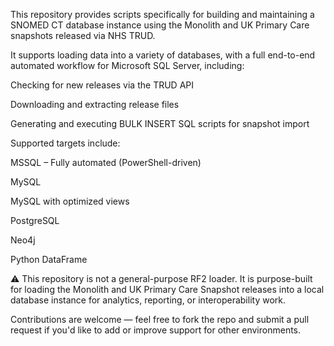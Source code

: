 This repository provides scripts specifically for building and maintaining a SNOMED CT database instance using the Monolith and UK Primary Care snapshots released via NHS TRUD.

It supports loading data into a variety of databases, with a full end-to-end automated workflow for Microsoft SQL Server, including:

Checking for new releases via the TRUD API

Downloading and extracting release files

Generating and executing BULK INSERT SQL scripts for snapshot import

Supported targets include:

MSSQL – Fully automated (PowerShell-driven)

MySQL

MySQL with optimized views

PostgreSQL

Neo4j

Python DataFrame

⚠️ This repository is not a general-purpose RF2 loader. It is purpose-built for loading the Monolith and UK Primary Care Snapshot releases into a local database instance for analytics, reporting, or interoperability work.

Contributions are welcome — feel free to fork the repo and submit a pull request if you'd like to add or improve support for other environments.
